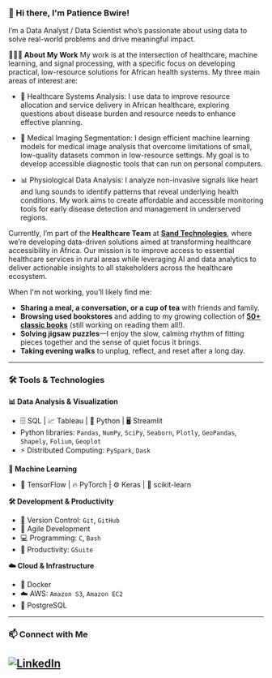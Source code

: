 ### 👋 Hi there, I'm Patience Bwire!
I’m a Data Analyst / Data Scientist who’s passionate about using data to solve real-world problems and drive meaningful impact.

**👩🏽‍⚕️ About My Work**
My work is at the intersection of healthcare, machine learning, and signal processing, with a specific focus on developing practical, low-resource solutions for African health systems. My three main areas of interest are:

* 🏥 Healthcare Systems Analysis: I use data to improve resource allocation and service delivery in African healthcare, exploring questions about disease burden and resource needs to enhance effective planning.

* 🧠 Medical Imaging Segmentation: I design efficient machine learning models for medical image analysis that overcome limitations of small, low-quality datasets common in low-resource settings. My goal is to develop accessible diagnostic tools that can run on personal computers.

* 📊 Physiological Data Analysis: I analyze non-invasive signals like heart and lung sounds to identify patterns that reveal underlying health conditions. My work aims to create affordable and accessible monitoring tools for early disease detection and management in underserved regions.

Currently, I’m part of the **Healthcare Team** at **[Sand Technologies](https://healthcare.sandtech.com/#RHOS_Success)**, where we’re developing data-driven solutions aimed at transforming healthcare accessibility in Africa. Our mission is to improve access to essential healthcare services in rural areas while leveraging AI and data analytics to deliver actionable insights to all stakeholders across the healthcare ecosystem.



When I'm not working, you’ll likely find me:
* **Sharing a meal, a conversation, or a cup of tea** with friends and family.
* **Browsing used bookstores** and adding to my growing collection of **[50+ classic books](https://heady-meeting-88a.notion.site/95c49bdd356c4a04b9df66d61e23a373?v=08441231650247fb8fe9b0702a21203d)** (still working on reading them all!).
* **Solving jigsaw puzzles**—I enjoy the slow, calming rhythm of fitting pieces together and the sense of quiet focus it brings.
* **Taking evening walks** to unplug, reflect, and reset after a long day.
---
### 🛠️ Tools & Technologies

**📊 Data Analysis & Visualization**

* 🗄️ SQL | 📈 Tableau | 🐍 Python | 🖥️ Streamlit
* Python libraries: `Pandas`, `NumPy`, `SciPy`, `Seaborn`, `Plotly`, `GeoPandas`, `Shapely`, `Folium`, `Geoplot`
* ⚡ Distributed Computing: `PySpark`, `Dask`

**🤖 Machine Learning**

* 🧠 TensorFlow | 🔥 PyTorch | ⚙️ Keras | 📐 scikit-learn

**🛠️ Development & Productivity**

* 🌱 Version Control: `Git`, `GitHub`
* 🚀 Agile Development
* 💻 Programming: `C`, `Bash`
* 📂 Productivity: `GSuite`

**☁️ Cloud & Infrastructure**

* 🐳 Docker
* ☁️ AWS: `Amazon S3`, `Amazon EC2`
* 🐘 PostgreSQL

---

### 📫 Connect with Me
## [![LinkedIn](https://img.shields.io/badge/LinkedIn-blue?logo=linkedin&style=flat-square)](https://www.linkedin.com/in/patience-bwire)
